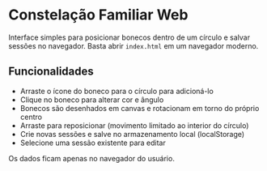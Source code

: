 # Constelação Familiar Web

Interface simples para posicionar bonecos dentro de um círculo e salvar sessões no navegador. Basta abrir `index.html` em um navegador moderno.

## Funcionalidades

- Arraste o ícone do boneco para o círculo para adicioná-lo
- Clique no boneco para alterar cor e ângulo
- Bonecos são desenhados em canvas e rotacionam em torno do próprio centro
- Arraste para reposicionar (movimento limitado ao interior do círculo)
- Crie novas sessões e salve no armazenamento local (localStorage)
- Selecione uma sessão existente para editar

Os dados ficam apenas no navegador do usuário.
